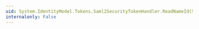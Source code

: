 ```yaml
---
uid: System.IdentityModel.Tokens.Saml2SecurityTokenHandler.ReadNameId(System.Xml.XmlReader)
internalonly: False
---
```

